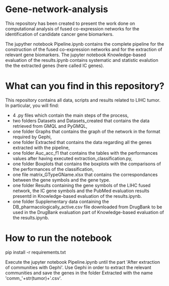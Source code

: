 # Gene-network-analysis

This repository has been created to present the work done on computational analysis of fused co-expression networks for the identification of candidate cancer gene biomarkers. 

The jupyther notebook Pipeline.ipynb contains the complete pipeline for the construction of the fused co-expression networks and for the extraction of relevant gene biomarkers.
The jupyter notebook Knowledge-based evaluation of the results.ipynb contains systematic and statistic evalution the the extracted genes (here called IC genes). 

# What can you find in this repository?
This repository contains all data, scripts and results related to LIHC tumor.
In particular, you will find:
- 4 .py files which contain the main steps of the process,
- two folders Datasets and Datasets_created that contains the data retrieved from GMQL and PyGMQL,
- one folder Graphs that contains the graph of the network in the format required by Gephi,
- one folder Extracted that contains the data regarding all the genes extracted with the pipeline,
- one folder Auc_acc_f1 that contains the tables with the performances values after having executed extraction_classification.py,
- one folder Boxplots that contains the boxplots with the comparisons of the performances of the classification,
- one file matrix_GTypeGName.xlsx that contains the correspondances between the gene symbols and the gene type.
- one folder Results containing the gene symbols of the LIHC fused network, the IC gene symbols and the PubMed evaluation results presentd in Knowledge-based evaluation of the results.ipynb.
- one folder Supplementary data containing the DB_pharmacologically_active.csv file downloaded from DrugBank to be used in the DrugBank evaluation part of Knowledge-based evaluation of the results.ipynb. 

# How to run the notebook
pip install -r requirements.txt

Execute the jupyter notebook Pipeline.ipynb until the part 'After extraction of communities with Gephi'.
Use Gephi in order to extract the relevant communities and save the genes in the folder Extracted with the name 'comm_'+str(tumor)+'.csv'.
